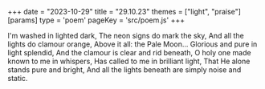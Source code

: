 +++
date = "2023-10-29"
title = "29.10.23"
themes = ["light", "praise"]
[params]
  type = 'poem'
  pageKey = 'src/poem.js'
+++

I'm washed in lighted dark,
The neon signs do mark the sky,
And all the lights do clamour orange,
Above it all: the Pale Moon...
Glorious and pure in light splendid,
And the clamour is clear and rid beneath,
O holy one made known to me in whispers,
Has called to me in brilliant light,
That He alone stands pure and bright,
And all the lights beneath are simply noise and static.

